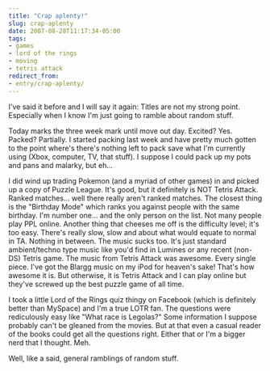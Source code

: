 ```yaml
---
title: "Crap aplenty!"
slug: crap-aplenty
date: 2007-08-28T11:17:34-05:00
tags:
- games
- lord of the rings
- moving
- tetris attack
redirect_from:
- entry/crap-aplenty/
---
```

I've said it before and I will say it again: Titles are not my strong point. Especially when I know I'm just going to ramble about random stuff.

Today marks the three week mark until move out day. Excited? Yes. Packed? Partially. I started packing last week and have pretty much gotten to the point where's there's nothing left to pack save what I'm currently using (Xbox, computer, TV, that stuff). I suppose I could pack up my pots and pans and malarky, but eh...

I did wind up trading Pokemon (and a myriad of other games) in and picked up a copy of Puzzle League. It's good, but it definitely is NOT Tetris Attack. Ranked matches... well there really aren't ranked matches. The closest thing is the "Birthday Mode" which ranks you against people with the same birthday. I'm number one... and the only person on the list. Not many people play PPL online. Another thing that cheeses me off is the difficulty level; it's too easy. There's really slow, slow and about what would equate to normal in TA. Nothing in between. The music sucks too. It's just standard ambient/techno type music like you'd find in Lumines or any recent (non-DS) Tetris game. The music from Tetris Attack was awesome. Every single piece. I've got the Blargg music on my iPod for heaven's sake! That's how awesome it is. But otherwise, it is Tetris Attack and I can play online but they've screwed up the best puzzle game of all time.

I took a little Lord of the Rings quiz thingy on Facebook (which is definitely better than MySpace) and I'm a true LOTR fan. The questions were rediculously easy like "What race is Legolas?" Some information I suppose probably can't be gleaned from the movies. But at that even a casual reader of the books could get all the questions right. Either that or I'm a bigger nerd that I thought. Meh.

Well, like a said, general ramblings of random stuff.
